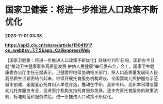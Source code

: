 # 国家卫健委：将进一步推进人口政策不断优化

**2023-11-01 03:33**

**https://api3.cls.cn/share/article/1504191?os=web&sv=7.7.5&app=CailianpressWeb**

【国家卫健委：将进一步推进人口政策不断优化】财联社11月1日电，国新办今日就“推动卫生健康事业高质量发展 护佑人民健康”举行发布会，会上，国家卫生健康委办公厅主任王斌表示，卫健委将继续协调相关部门，把人口高质量发展同人民高品质生活紧密结合起来，继续开展托育服务机构建设、全国婴幼儿照护服务示范城市创建、全国爱心托育用人单位评选，推动在中职、高职专科、高职本科增设婴幼儿托育服务专业，促进医疗机构支持托育服务发展，逐步完善托育服务的政策法规、标准规范和服务供给，进一步推进人口政策不断优化。